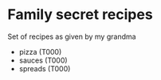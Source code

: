 # Family secret recipes

Set of recipes as given by my grandma

* pizza (T000)
* sauces (T000)
* spreads (T000)
